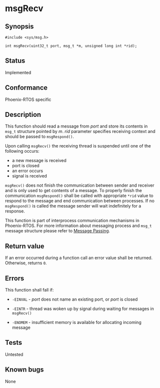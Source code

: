 # msgRecv

## Synopsis

`#include <sys/msg.h>`

`int msgRecv(uint32_t port, msg_t *m, unsigned long int *rid);`

## Status

Implemented

## Conformance

Phoenix-RTOS specific

## Description

This function should read a message from _port_ and store its contents in `msg_t` structure pointed by _m_. _rid_
parameter specifies receiving context and should be passed to `msgRespond()`.

Upon calling `msgRecv()` the receiving thread is suspended until one of the following occurs:

- a new message is received
- port is closed
- an error occurs
- signal is received

 `msgRecv()` does not finish the communication between sender and receiver and is only used to get contents of a
 message. To properly finish the communication `msgRespond()` shall be called with appropriate `*rid` value to
 respond to the message and end communication between processes. If no `msgRespond()` is called the message sender
 will wait indefinitely for a response.

This function is part of interprocess communication mechanisms in Phoenix-RTOS. For more information about messaging
process and `msg_t` message structure please refer to [Message Passing](../../../../kernel/proc/msg.md).

## Return value

If an error occurred during a function call an error value shall be returned. Otherwise, returns `0`.

## Errors

This function shall fall if:

- `-EINVAL` - _port_ does not name an existing port, or _port_ is closed

- `-EINTR` - thread was woken up by signal during waiting for messages in `msgRecv()`

- `-ENOMEM` - insufficient memory is available for allocating incoming message

## Tests

Untested

## Known bugs

None
